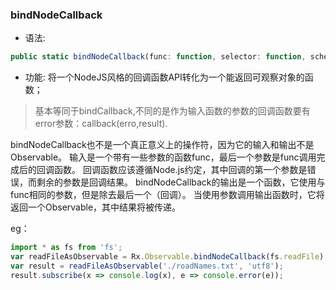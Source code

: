 ### bindNodeCallback

- 语法:

```ts
public static bindNodeCallback(func: function, selector: function, scheduler: Scheduler): function(...params: *): Observable
```

- 功能:
将一个NodeJS风格的回调函数API转化为一个能返回可观察对象的函数；

> 基本等同于bindCallback,不同的是作为输入函数的参数的回调函数要有error参数：callback(erro,result).

bindNodeCallback也不是一个真正意义上的操作符，因为它的输入和输出不是Observable。 输入是一个带有一些参数的函数func，最后一个参数是func调用完成后的回调函数。 回调函数应该遵循Node.js约定，其中回调的第一个参数是错误，而剩余的参数是回调结果。 bindNodeCallback的输出是一个函数，它使用与func相同的参数，但是除去最后一个（回调）。 当使用参数调用输出函数时，它将返回一个Observable，其中结果将被传递。

eg：

```js
import * as fs from 'fs';
var readFileAsObservable = Rx.Observable.bindNodeCallback(fs.readFile);
var result = readFileAsObservable('./roadNames.txt', 'utf8');
result.subscribe(x => console.log(x), e => console.error(e));
```